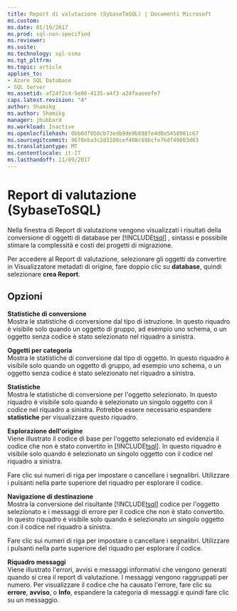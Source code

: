 ```yaml
---
title: Report di valutazione (SybaseToSQL) | Documenti Microsoft
ms.custom: 
ms.date: 01/19/2017
ms.prod: sql-non-specified
ms.reviewer: 
ms.suite: 
ms.technology: sql-ssma
ms.tgt_pltfrm: 
ms.topic: article
applies_to:
- Azure SQL Database
- SQL Server
ms.assetid: af24f2c4-5e86-4135-a4f3-a24faaeeefe7
caps.latest.revision: "4"
author: Shamikg
ms.author: Shamikg
manager: jhubbard
ms.workload: Inactive
ms.openlocfilehash: 0bb6df050cb73edb9de9b898fe4d8e5458981c67
ms.sourcegitcommit: 9678eba3c2d3100cef408c69bcfe76df49803d63
ms.translationtype: MT
ms.contentlocale: it-IT
ms.lasthandoff: 11/09/2017
---
```

# <a name="assessment-report-sybasetosql"></a>Report di valutazione (SybaseToSQL)
Nella finestra di Report di valutazione vengono visualizzati i risultati della conversione di oggetti di database per [!INCLUDE[tsql](../../includes/tsql_md.md)] , sintassi e possibile stimare la complessità e costi dei progetti di migrazione.  
  
Per accedere al Report di valutazione, selezionare gli oggetti da convertire in Visualizzatore metadati di origine, fare doppio clic su **database**, quindi selezionare **crea Report**.  
  
## <a name="options"></a>Opzioni  
**Statistiche di conversione**  
Mostra le statistiche di conversione dal tipo di istruzione. In questo riquadro è visibile solo quando un oggetto di gruppo, ad esempio uno schema, o un oggetto senza codice è stato selezionato nel riquadro a sinistra.  
  
**Oggetti per categoria**  
Mostra le statistiche di conversione dal tipo di oggetto. In questo riquadro è visibile solo quando un oggetto di gruppo, ad esempio uno schema, o un oggetto senza codice è stato selezionato nel riquadro a sinistra.  
  
**Statistiche**  
Mostra le statistiche di conversione per l'oggetto selezionato. In questo riquadro è visibile solo quando è selezionato un singolo oggetto con il codice nel riquadro a sinistra. Potrebbe essere necessario espandere **statistiche** per visualizzare questo riquadro.  
  
**Esplorazione dell'origine**  
Viene illustrato il codice di base per l'oggetto selezionato ed evidenzia il codice che non è stato convertito in [!INCLUDE[tsql](../../includes/tsql_md.md)]. In questo riquadro è visibile solo quando è selezionato un singolo oggetto con il codice nel riquadro a sinistra.  
  
Fare clic sui numeri di riga per impostare o cancellare i segnalibri. Utilizzare i pulsanti nella parte superiore del riquadro per esplorare il codice.  
  
**Navigazione di destinazione**  
Mostra la conversione del risultante [!INCLUDE[tsql](../../includes/tsql_md.md)] codice per l'oggetto selezionato e i messaggi di errore per il codice che non è stato convertito. In questo riquadro è visibile solo quando è selezionato un singolo oggetto con il codice nel riquadro a sinistra.  
  
Fare clic sui numeri di riga per impostare o cancellare i segnalibri. Utilizzare i pulsanti nella parte superiore del riquadro per esplorare il codice.  
  
**Riquadro messaggi**  
Viene illustrato l'errori, avvisi e messaggi informativi che vengono generati quando si crea il report di valutazione. I messaggi vengono raggruppati per numero. Per visualizzare il codice che ha causato l'errore, fare clic su **errore**, **avviso**, o **Info**, espandere la categoria di messaggi e quindi fare clic su un messaggio.  
  
